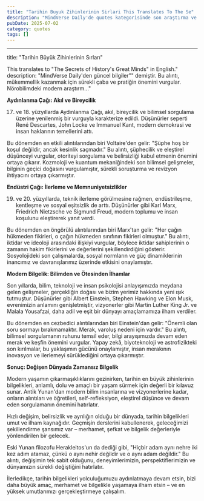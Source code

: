 ```yaml
---
title: "Tarihin Buyuk Zihinlerinin Sirlari This Translates To The Se"
description: "MindVerse Daily'de quotes kategorisinde son araştırma ve içgörüler keşfedin."
pubDate: 2025-07-02
category: quotes
tags: []
---
```


---
title: "Tarihin Büyük Zihinlerinin Sırları"

This translates to "The Secrets of History's Great Minds" in English."
description: "MindVerse Daily'den güncel bilgiler"" demiştir. Bu alıntı, mükemmellik kazanmak için sürekli çaba ve pratiğin önemini vurgular. Nörobilimdeki modern araştırm..."

**Aydınlanma Çağı: Akıl ve Bireycilik**

17. ve 18. yüzyıllarda Aydınlanma Çağı, akıl, bireycilik ve bilimsel sorgulama üzerine yenilenmiş bir vurguyla karakterize edildi. Düşünürler seperti René Descartes, John Locke ve Immanuel Kant, modern demokrasi ve insan haklarının temellerini attı.

Bu dönemden en etkili alıntılarından biri Voltaire'den gelir: "Şüphe hoş bir koşul değildir, ancak kesinlik saçmadır." Bu alıntı, şüphecilik ve eleştirel düşünceyi vurgular, otoriteyi sorgulama ve belirsizliği kabul etmenin önemini ortaya çıkarır. Kozmoloji ve kuantum mekaniğindeki son bilimsel gelişmeler, bilginin geçici doğasını vurgulamıştır, sürekli soruşturma ve revizyon ihtiyacını ortaya çıkarmıştır.

**Endüstri Çağı: İlerleme ve Memnuniyetsizlikler**

19. ve 20. yüzyıllarda, teknik ilerleme görülmesine rağmen, endüstrileşme, kentleşme ve sosyal eşitsizlik de arttı. Düşünürler gibi Karl Marx, Friedrich Nietzsche ve Sigmund Freud, modern toplumu ve insan koşulunu eleştirerek yanıt verdi.

Bu dönemden en öngörülü alıntılarından biri Marx'tan gelir: "Her çağın hükmeden fikirleri, o çağın hükmeden sınıfının fikirleri olmuştur." Bu alıntı, iktidar ve ideoloji arasındaki ilişkiyi vurgular, böylece iktidar sahiplerinin o zamanın hakim fikirlerini ve değerlerini şekillendirdiğini gösterir. Sosyolojideki son çalışmalarda, sosyal normların ve güç dinamiklerinin inancımız ve davranışlarımız üzerinde etkisini onaylamıştır.

**Modern Bilgelik: Bilimden ve Ötesinden İlhamlar**

Son yıllarda, bilim, teknoloji ve insan psikolojisi anlayışımızda meydana gelen gelişmeler, gerçekliğin doğası ve bizim yerimiz hakkında yeni ışık tutmuştur. Düşünürler gibi Albert Einstein, Stephen Hawking ve Elon Musk, evrenimizin anlamını genişletmiştir, vizyonerler gibi Martin Luther King Jr. ve Malala Yousafzai, daha adil ve eşit bir dünyayı amaçlamamıza ilham verdiler.

Bu dönemden en cezbedici alıntılarından biri Einstein'dan gelir: "Önemli olan soru sormayı bırakmamaktır. Merak, varoluş nedeni için vardır." Bu alıntı, bilimsel sorgulamanın ruhunu temsil eder, bilgi arayışımızda devam eden merak ve keşfin önemini vurgular. Yapay zekâ, biyoteknoloji ve astrofizikteki son kırılmalar, bu yaklaşımın gücünü onaylamıştır, insan merakının inovasyon ve ilerlemeyi sürüklediğini ortaya çıkarmıştır.

**Sonuç: Değişen Dünyada Zamansız Bilgelik**

Modern yaşamın çıkarmaşıklıklarını gezinirken, tarihin en büyük zihinlerinin bilgelikleri, anlamlı, dolu ve amaçlı bir yaşam sürmek için değerli bir kılavuz sunar. Antik Yunan'dan modern bilim insanlarına ve vizyonerlerine kadar, onların alıntıları ve öğretileri, self-refleksiyon, eleştirel düşünce ve devam eden sorgulamanın önemini hatırlatır.

Hızlı değişim, belirsizlik ve ayrılığın olduğu bir dünyada, tarihin bilgelikleri umut ve ilham kaynağıdır. Geçmişin derslerini kabullenerek, geleceğimizi şekillendirme şansımız var – merhamet, şefkat ve bilgelik değerleriyle yönlendirilen bir gelecek.

Eski Yunan filozofu Herakleitos'un da dediği gibi, "Hiçbir adam aynı nehre iki kez adım atamaz, çünkü o aynı nehir değildir ve o aynı adam değildir." Bu alıntı, değişimin tek sabit olduğunu, deneyimlerimizin, perspektiflerimizin ve dünyamızın sürekli değiştiğini hatırlatır.

İlerledikçe, tarihin bilgelikleri yolculuğumuzu aydınlatmaya devam etsin, bizi daha büyük amaç, merhamet ve bilgelikle yaşamaya ilham etsin – ve en yüksek umutlarımızı gerçekleştirmeye çalışalım.
